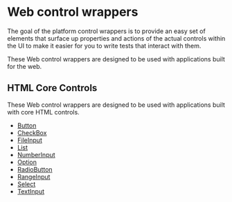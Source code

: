 # Web control wrappers

The goal of the platform control wrappers is to provide an easy set of elements that surface up properties and actions of the actual controls within the UI to make it easier for you to write tests that interact with them.

These Web control wrappers are designed to be used with applications built for the web.

## HTML Core Controls

These Web control wrappers are designed to be used with applications built with core HTML controls.

- [Button](../../src/Legerity/Web/Elements/Core/Button.cs)
- [CheckBox](../../src/Legerity/Web/Elements/Core/CheckBox.cs)
- [FileInput](../../src/Legerity/Web/Elements/Core/FileInput.cs)
- [List](../../src/Legerity/Web/Elements/Core/List.cs)
- [NumberInput](../../src/Legerity/Web/Elements/Core/NumberInput.cs)
- [Option](../../src/Legerity/Web/Elements/Core/Option.cs)
- [RadioButton](../../src/Legerity/Web/Elements/Core/RadioButton.cs)
- [RangeInput](../../src/Legerity/Web/Elements/Core/RangeInput.cs)
- [Select](../../src/Legerity/Web/Elements/Core/Select.cs)
- [TextInput](../../src/Legerity/Web/Elements/Core/TextInput.cs)
